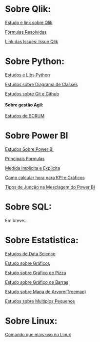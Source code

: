 # Sobre Qlik:

[Estudo e link sobre Qlik](/QLIK/Estudos%20Qlik.md)

[Fórmulas Resolvidas](/QLIK/Formulas%20resolvidas.md)

[Link das Issues: Issue Qlik](https://github.com/CaioGunz/Study/issues/2#issue-2057726169)

# Sobre Python:
[Estudos e Libs Python](/PYTHON/Estudos%20e%20Libs%20Python.md)

[Estudos sobre Diagrama de Classes](/PYTHON/Diagrama%20de%20Classes.md)

[Estudos sobre Git e Github](/PYTHON/Anotações%20sobre%20Git%20e%20Github.md)

#### Sobre gestão Agil:
[Estudos de SCRUM](/PYTHON/Estudos%20Scrum.md)

# Sobre Power BI
[Estudos Sobre Power BI](/POWER%20BI/Estudos%20Power%20BI.md)

[Principais Formulas](/POWER%20BI/Principais%20Formulas.md)

[Medida Implicita e Explicita](/POWER%20BI/Medida%20Implicita%20e%20Explicita.md)

[Como calcular hora para KPI e Gráficos](/POWER%20BI/Calculo%20de%20Horas%20-%20Acima%20de%2024h.md)

[Tipos de Junção na Mesclagem do Power BI](/POWER%20BI/Tipos%20de%20Junção%20na%20Mesclagem%20do%20Power%20BI.md)

# Sobre SQL:
Em breve...

# Sobre Estatistica:

[Estudos de Data Science](/ESTATISTICA/Estudos%20Sobre%20Data%20Science.md)

[Estudo sobre Gráficos](/ESTATISTICA/Graficos.md)

[Estudo sobre Gráfico de Pizza](/ESTATISTICA/Grafico%20de%20Pizza.md)

[Estudo sobre Gráfico de Barras](/ESTATISTICA/Grafico%20de%20Barras.md)

[Estudo sobre Mapa de Arvore(Treemap)](/ESTATISTICA/Mapa%20de%20Arvore(treemap).md)

[Estudos sobre Multiplos Pequenos](/ESTATISTICA/Multiplos%20Pequenos.md)

# Sobre Linux:

[Comando que mais uso no Linux](/LINUX/COMANDOS%20LINUX.md)